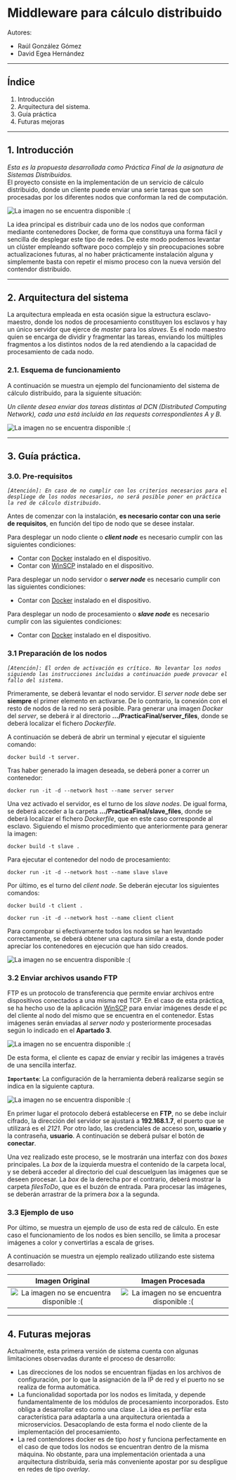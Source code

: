 # **Middleware para cálculo distribuido**

Autores: 
- Raúl González Gómez
- David Egea Hernández
___
## Índice

1. Introducción
2. Arquitectura del sistema.
3. Guía práctica
4. Futuras mejoras
___
## 1. Introducción
*Esta es la propuesta desarrollada como Práctica Final de la asignatura de Sistemas Distribuidos.*  
El proyecto consiste en la implementación de un servicio de cálculo distribuido, donde un cliente puede enviar una serie tareas que son procesadas por los diferentes nodos que conforman la red de computación. 

![La imagen no se encuentra disponible :(](concept.svg "Concepto de servicio")

La idea principal es distribuir cada uno de los nodos que conforman mediante contenedores Docker, de forma que constituya una forma fácil y sencilla de desplegar este tipo de redes. 
De este modo podemos levantar un clúster empleando software poco complejo y sin preocupaciones sobre actualizaciones futuras, al no haber prácticamente instalación alguna y simplemente basta con repetir el mismo proceso con la nueva versión del contendor distribuido. 

___
## 2. Arquitectura del sistema

La arquitectura empleada en esta ocasión sigue la estructura esclavo-maestro, donde los nodos de procesamiento constituyen los esclavos y hay un único servidor que ejerce de *master* para los *slaves*. Es el nodo maestro quien se encarga de dividir y fragmentar las tareas, enviando los múltiples fragmentos a los distintos nodos de la red atendiendo a la capacidad de procesamiento de cada nodo. 

### 2.1. Esquema de funcionamiento
A continuación se muestra un ejemplo del funcionamiento del sistema de cálculo distribuido, para la siguiente situación:

*Un cliente desea enviar dos tareas distintas al DCN (Distributed Computing Network), cada una está incluida en las requests correspondientes A y B.*

![La imagen no se encuentra disponible :(](diagram-es.svg "Concepto de servicio")
___
## 3. Guía práctica.

### 3.0. Pre-requisitos
*`[Atención]: En caso de no cumplir con los criterios necesarios para el despliege de los nodos necesarios, no será posible poner en práctica la red de cálculo distribuido.`*

Antes de comenzar con la instalación, **es necesario contar con una serie de requisitos**, en función del tipo de nodo que se desee instalar.

Para desplegar un nodo cliente o ***client node*** es necesario cumplir con las siguientes condiciones: 
- Contar con [Docker](https://www.docker.com/) instalado en el dispositivo.
- Contar con [WinSCP](https://winscp.net/eng/index.php?) instalado en el dispositivo.

Para desplegar un nodo servidor o ***server node*** es necesario cumplir con las siguientes condiciones: 
- Contar con [Docker](https://www.docker.com/) instalado en el dispositivo.

Para desplegar un nodo de procesamiento o ***slave node*** es necesario cumplir con las siguientes condiciones: 
- Contar con [Docker](https://www.docker.com/) instalado en el dispositivo.

### 3.1 Preparación de los nodos
*`[Atención]: El orden de activación es crítico. No levantar los nodos siguiendo las instrucciones incluidas a continuación puede provocar el fallo del sistema.`*

Primeramente, se deberá levantar el nodo servidor. El *server node* debe ser **siempre** el primer elemento en activarse. De lo contrario, la conexión con el resto de nodos de la red no será posible. Para generar una imagen *Docker* del *server*, se deberá ir al directorio **.../PracticaFinal/server_files**, donde se deberá localizar el fichero *Dockerfile*.

A continuación se deberá de abrir un terminal y ejecutar el siguiente comando:
```
docker build -t server.
````

Tras haber generado la imagen deseada, se deberá poner a correr un contenedor:
````
docker run -it -d --network host --name server server
````

Una vez activado el servidor, es el turno de los *slave nodes*. De igual forma, se deberá acceder a la carpeta **.../PracticaFinal/slave_files**, donde se deberá localizar el fichero *Dockerfile*, que en este caso corresponde al esclavo. Siguiendo el mismo procedimiento que anteriormente para generar la imagen:
```
docker build -t slave .
```

Para ejecutar el contenedor del nodo de procesamiento:
```
docker run -it -d --network host --name slave slave
```

Por último, es el turno del *client node*. Se deberán ejecutar los siguientes comandos:
```
docker build -t client .
```
```
docker run -it -d --network host --name client client
```

Para comprobar si efectivamente todos los nodos se han levantado correctamente, se deberá obtener una captura similar a esta, donde poder apreciar los contenedores en ejecución que han sido creados.

![La imagen no se encuentra disponible :(](containers.png "[Portainer] Running containers.")

### 3.2 Enviar archivos usando FTP

FTP es un protocolo de transferencia que permite enviar archivos entre dispositivos conectados a una misma red TCP. En el caso de esta práctica, se ha hecho uso de la aplicación [WinSCP](https://winscp.net/eng/index.php?) para enviar imágenes desde el pc del cliente al nodo del mismo que se encuentra en el contenedor. Estas imágenes serán enviadas al *server nodo* y posteriormente procesadas según lo indicado en el **Apartado 3**. 

![La imagen no se encuentra disponible :(](winscp_show.png "[WinSCP] Ejemplo de uso.")

De esta forma, el cliente es capaz de enviar y recibir las imágenes a través de una sencilla interfaz.

**`Importante`**: La configuración de la herramienta deberá realizarse según se indica en la siguiente captura.

![La imagen no se encuentra disponible :(](winscp_log.png "[WinSCP] Iniciar sesión.")

En primer lugar el protocolo deberá establecerse en **FTP**, no se debe incluir cifrado, la dirección del servidor se ajustará a **192.168.1.7**, el puerto que se utilizará es el *2121*. Por otro lado, las credenciales de acceso son, **usuario** y la contraseña, **usuario**. A continuación se deberá pulsar el botón de **conectar**.

Una vez realizado este proceso, se le mostrarán una interfaz con dos *boxes* principales. La *box* de la izquierda muestra el contenido de la carpeta local, y se deberá acceder al directorio del cual descuelguen las imágenes que se deseen procesar. La *box* de la derecha por el contrario, deberá mostrar la carpeta *filesToDo*, que es el buzón de entrada. Para procesar las imágenes, se deberán arrastrar de la primera *box* a la segunda. 

### 3.3 Ejemplo de uso

Por último, se muestra un ejemplo de uso de esta red de cálculo. En este caso el funcionamiento de los nodos es bien sencillo, se limita a procesar imágenes a color y convertirlas a escala de grises. 

A continuación se muestra un ejemplo realizado utilizando este sistema desarrollado:

Imagen Original           | Imagen Procesada
:-------------------------:|:-------------------------:
![La imagen no se encuentra disponible :(](example.jpg "[WinSCP] Imagen original.")  |  ![La imagen no se encuentra disponible :(](example_processed.jpg "[WinSCP] Imagen procesada.")
---
## 4. Futuras mejoras

Actualmente, esta primera versión de sistema cuenta con algunas limitaciones observadas durante el proceso de desarrollo:

- Las direcciones de los nodos se encuentran fijadas en los archivos de configuración, por lo que la asignación de la IP de red y el puerto no se realiza de forma automática. 
- La funcionalidad soportada por los nodos es limitada, y depende fundamentalmente de los módulos de procesamiento incorporados. Esto obliga a desarrollar esto como una clase . La idea es perfilar esta característica para adaptarla a una arquitectura orientada a microservicios. Desacoplando de esta forma el nodo cliente de la implementación del procesamiento. 
- La red contendores docker es de tipo *host* y funciona perfectamente en el caso de que todos los nodos se encuentran dentro de la misma máquina. No obstante, para una implementación orientada a una arquitectura distribuida, sería más conveniente apostar por su despligue en redes de tipo *overlay*. 